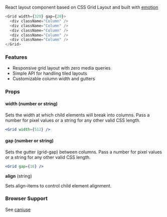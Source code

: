 React layout component based on CSS Grid Layout and built with [emotion](https://github.com/emotion-js/emotion)

```js
<Grid width={320} gap={20}>
  <div className="Column" />
  <div className="Column" />
  <div className="Column" />
  <div className="Column" />
  <div className="Column" />
</Grid>
```

### Features

* Responsive grid layout with zero media queries
* Simple API for handling tiled layouts
* Customizable column width and gutters

### Props

#### **width** (number or string)

Sets the width at which child elements will break into columns. Pass a number for pixel values or a string for any other valid CSS length.

```jsx static
<Grid width={512} />
```

#### **gap** (number or string)

Sets the gutter (grid-gap) between columns. Pass a number for pixel values or a string for any other valid CSS length.

```jsx static
<Grid gap={16} />
```

**align** (string)

Sets align-items to control child element alignment.

### Browser Support

See [caniuse](http://caniuse.com/#feat=css-grid)
